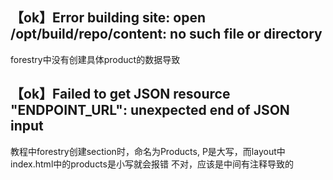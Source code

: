 ## 【ok】Error building site: open /opt/build/repo/content: no such file or directory

forestry中没有创建具体product的数据导致  

## 【ok】Failed to get JSON resource "ENDPOINT_URL": unexpected end of JSON input

教程中forestry创建section时，命名为Products, P是大写，而layout中index.html中的products是小写就会报错
不对，应该是中间有注释导致的  